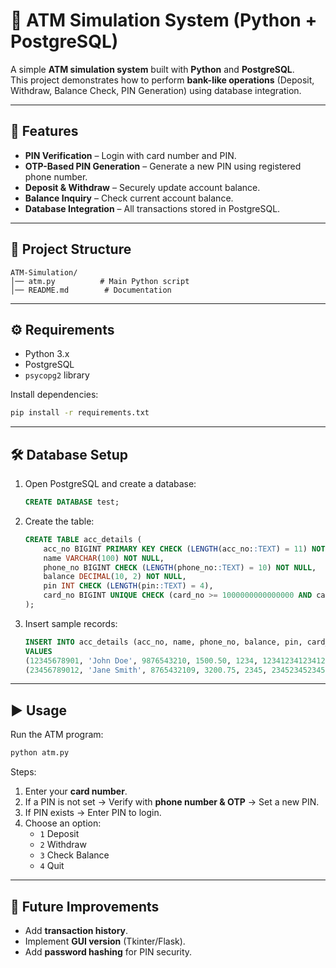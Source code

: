 # 🏦 ATM Simulation System (Python + PostgreSQL)

A simple **ATM simulation system** built with **Python** and **PostgreSQL**.  
This project demonstrates how to perform **bank-like operations** (Deposit, Withdraw, Balance Check, PIN Generation) using database integration.

---

## 🚀 Features
- **PIN Verification** – Login with card number and PIN.  
- **OTP-Based PIN Generation** – Generate a new PIN using registered phone number.  
- **Deposit & Withdraw** – Securely update account balance.  
- **Balance Inquiry** – Check current account balance.  
- **Database Integration** – All transactions stored in PostgreSQL.  

---

## 📂 Project Structure
```
ATM-Simulation/
│── atm.py          # Main Python script
│── README.md        # Documentation
```

---

## ⚙️ Requirements
- Python 3.x  
- PostgreSQL  
- `psycopg2` library  

Install dependencies:
```bash
pip install -r requirements.txt
```

---

## 🛠️ Database Setup
1. Open PostgreSQL and create a database:
   ```sql
   CREATE DATABASE test;
   ```

2. Create the table:
   ```sql
   CREATE TABLE acc_details (
       acc_no BIGINT PRIMARY KEY CHECK (LENGTH(acc_no::TEXT) = 11) NOT NULL,
       name VARCHAR(100) NOT NULL,
       phone_no BIGINT CHECK (LENGTH(phone_no::TEXT) = 10) NOT NULL,
       balance DECIMAL(10, 2) NOT NULL,
       pin INT CHECK (LENGTH(pin::TEXT) = 4),
       card_no BIGINT UNIQUE CHECK (card_no >= 1000000000000000 AND card_no <= 9999999999999999)
   );
   ```

3. Insert sample records:
   ```sql
   INSERT INTO acc_details (acc_no, name, phone_no, balance, pin, card_no) 
   VALUES 
   (12345678901, 'John Doe', 9876543210, 1500.50, 1234, 1234123412341234),
   (23456789012, 'Jane Smith', 8765432109, 3200.75, 2345, 2345234523452345);
   ```

---

## ▶️ Usage
Run the ATM program:
```bash
python atm.py
```

Steps:
1. Enter your **card number**.  
2. If a PIN is not set → Verify with **phone number & OTP** → Set a new PIN.  
3. If PIN exists → Enter PIN to login.  
4. Choose an option:  
   - `1` Deposit  
   - `2` Withdraw  
   - `3` Check Balance  
   - `4` Quit  

---

## 🔮 Future Improvements
- Add **transaction history**.  
- Implement **GUI version** (Tkinter/Flask).  
- Add **password hashing** for PIN security.  




